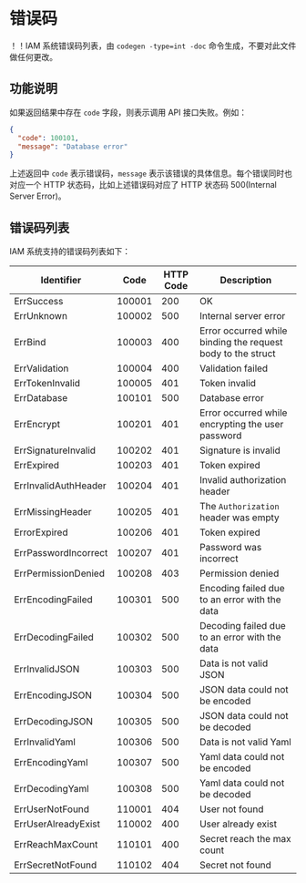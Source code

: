 # 错误码

！！IAM 系统错误码列表，由 `codegen -type=int -doc` 命令生成，不要对此文件做任何更改。

## 功能说明

如果返回结果中存在 `code` 字段，则表示调用 API 接口失败。例如：

```json
{
  "code": 100101,
  "message": "Database error"
}
```

上述返回中 `code` 表示错误码，`message` 表示该错误的具体信息。每个错误同时也对应一个 HTTP 状态码，比如上述错误码对应了 HTTP 状态码 500(Internal Server Error)。

## 错误码列表

IAM 系统支持的错误码列表如下：

| Identifier | Code | HTTP Code | Description |
| ---------- | ---- | --------- | ----------- |
| ErrSuccess | 100001 | 200 | OK |
| ErrUnknown | 100002 | 500 | Internal server error |
| ErrBind | 100003 | 400 | Error occurred while binding the request body to the struct |
| ErrValidation | 100004 | 400 | Validation failed |
| ErrTokenInvalid | 100005 | 401 | Token invalid |
| ErrDatabase | 100101 | 500 | Database error |
| ErrEncrypt | 100201 | 401 | Error occurred while encrypting the user password |
| ErrSignatureInvalid | 100202 | 401 | Signature is invalid |
| ErrExpired | 100203 | 401 | Token expired |
| ErrInvalidAuthHeader | 100204 | 401 | Invalid authorization header |
| ErrMissingHeader | 100205 | 401 | The `Authorization` header was empty |
| ErrorExpired | 100206 | 401 | Token expired |
| ErrPasswordIncorrect | 100207 | 401 | Password was incorrect |
| ErrPermissionDenied | 100208 | 403 | Permission denied |
| ErrEncodingFailed | 100301 | 500 | Encoding failed due to an error with the data |
| ErrDecodingFailed | 100302 | 500 | Decoding failed due to an error with the data |
| ErrInvalidJSON | 100303 | 500 | Data is not valid JSON |
| ErrEncodingJSON | 100304 | 500 | JSON data could not be encoded |
| ErrDecodingJSON | 100305 | 500 | JSON data could not be decoded |
| ErrInvalidYaml | 100306 | 500 | Data is not valid Yaml |
| ErrEncodingYaml | 100307 | 500 | Yaml data could not be encoded |
| ErrDecodingYaml | 100308 | 500 | Yaml data could not be decoded |
| ErrUserNotFound | 110001 | 404 | User not found |
| ErrUserAlreadyExist | 110002 | 400 | User already exist |
| ErrReachMaxCount | 110101 | 400 | Secret reach the max count |
| ErrSecretNotFound | 110102 | 404 | Secret not found |

